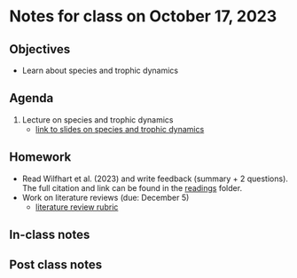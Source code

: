 # Notes for class on October 17, 2023

## Objectives
- Learn about species and trophic dynamics

## Agenda
1. Lecture on species and trophic dynamics
	- [link to slides on species and trophic dynamics](../lecture_slides/7_trophic_dynamics.pdf)

## Homework
- Read Wilfhart et al. (2023) and write feedback (summary + 2 questions). 
The full citation and link can be found in the 
[readings](../readings) folder.
- Work on literature reviews (due: December 5)
	- [literature review rubric](../rubrics/review_rubric.md)

## In-class notes

## Post class notes